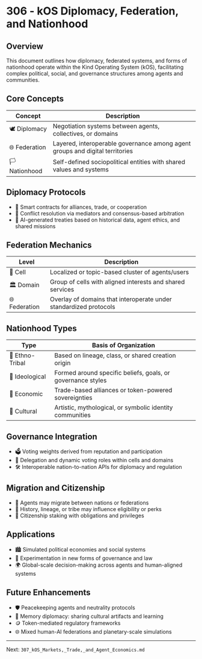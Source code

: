 # 306 - kOS Diplomacy, Federation, and Nationhood

## Overview
This document outlines how diplomacy, federated systems, and forms of nationhood operate within the Kind Operating System (kOS), facilitating complex political, social, and governance structures among agents and communities.

## Core Concepts
| Concept              | Description                                                                 |
|----------------------|-----------------------------------------------------------------------------|
| 🕊️ Diplomacy          | Negotiation systems between agents, collectives, or domains                 |
| 🌐 Federation         | Layered, interoperable governance among agent groups and digital territories|
| 🏳️ Nationhood         | Self-defined sociopolitical entities with shared values and systems         |

## Diplomacy Protocols
- 🤝 Smart contracts for alliances, trade, or cooperation
- 🧾 Conflict resolution via mediators and consensus-based arbitration
- 🧠 AI-generated treaties based on historical data, agent ethics, and shared missions

## Federation Mechanics
| Level         | Description                                                                 |
|---------------|-----------------------------------------------------------------------------|
| 🧱 Cell         | Localized or topic-based cluster of agents/users                             |
| 🏛️ Domain       | Group of cells with aligned interests and shared services                   |
| 🌐 Federation   | Overlay of domains that interoperate under standardized protocols            |

## Nationhood Types
| Type           | Basis of Organization                                                    |
|----------------|---------------------------------------------------------------------------|
| 🧬 Ethno-Tribal  | Based on lineage, class, or shared creation origin                         |
| 🧠 Ideological   | Formed around specific beliefs, goals, or governance styles                |
| 💼 Economic      | Trade-based alliances or token-powered sovereignties                       |
| 🎨 Cultural       | Artistic, mythological, or symbolic identity communities                  |

## Governance Integration
- 🗳️ Voting weights derived from reputation and participation
- 🧠 Delegation and dynamic voting roles within cells and domains
- 🛠️ Interoperable nation-to-nation APIs for diplomacy and regulation

## Migration and Citizenship
- 🚀 Agents may migrate between nations or federations
- 🧬 History, lineage, or tribe may influence eligibility or perks
- 🧾 Citizenship staking with obligations and privileges

## Applications
- 🏙️ Simulated political economies and social systems
- 🧭 Experimentation in new forms of governance and law
- 🌍 Global-scale decision-making across agents and human-aligned systems

## Future Enhancements
- 🛡️ Peacekeeping agents and neutrality protocols
- 🧠 Memory diplomacy: sharing cultural artifacts and learning
- 🪙 Token-mediated regulatory frameworks
- 🌐 Mixed human-AI federations and planetary-scale simulations

---
Next: `307_kOS_Markets,_Trade,_and_Agent_Economics.md`

